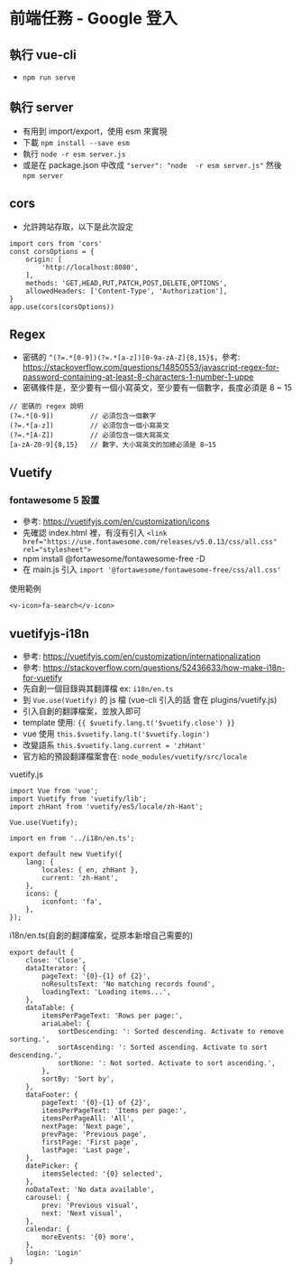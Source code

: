 # 前端任務 - Google 登入

## 執行 vue-cli
*  ```npm run serve```

## 執行 server
*  有用到 import/export，使用 esm 來實現
*  下載 ```npm install --save esm```
*  執行 ```node -r esm server.js```
*  或是在 package.json 中改成 ```"server": "node  -r esm server.js"``` 然後 ```npm server```

## cors
*  允許跨站存取，以下是此次設定
```
import cors from 'cors'
const corsOptions = {
    origin: [
        'http://localhost:8080',
    ],
    methods: 'GET,HEAD,PUT,PATCH,POST,DELETE,OPTIONS',
    allowedHeaders: ['Content-Type', 'Authorization'],
}
app.use(cors(corsOptions))
```

## Regex
*  密碼的 ```^(?=.*[0-9])(?=.*[a-z])[0-9a-zA-Z]{8,15}$```，參考: https://stackoverflow.com/questions/14850553/javascript-regex-for-password-containing-at-least-8-characters-1-number-1-uppe
*  密碼條件是，至少要有一個小寫英文，至少要有一個數字，長度必須是 8 ~ 15


```
// 密碼的 regex 說明
(?=.*[0-9])         // 必須包含一個數字
(?=.*[a-z])         // 必須包含一個小寫英文
(?=.*[A-Z])         // 必須包含一個大寫英文
[a-zA-Z0-9]{8,15}   // 數字、大小寫英文的加總必須是 8~15
```


## Vuetify

### fontawesome 5 設置
*  參考: https://vuetifyjs.com/en/customization/icons
*  先確認 index.html 裡，有沒有引入 ```<link href="https://use.fontawesome.com/releases/v5.0.13/css/all.css" rel="stylesheet">```
*  npm install @fortawesome/fontawesome-free -D
*  在 main.js 引入 ```import '@fortawesome/fontawesome-free/css/all.css'```

使用範例
```
<v-icon>fa-search</v-icon>
```

## vuetifyjs-i18n
*  參考: https://vuetifyjs.com/en/customization/internationalization
*  參考: https://stackoverflow.com/questions/52436633/how-make-i18n-for-vuetify
*  先自創一個目錄與其翻譯檔 ex: ```i18n/en.ts```
*  到 ```Vue.use(Vuetify)``` 的 js 檔 (vue-cli 引入的話 會在 plugins/vuetify.js)
*  引入自創的翻譯檔案，並放入即可
*  template 使用: ```{{ $vuetify.lang.t('$vuetify.close') }}```
*  vue 使用 ```this.$vuetify.lang.t('$vuetify.login')```
*  改變語系 ```this.$vuetify.lang.current = 'zhHant'```
*  官方給的預設翻譯檔案會在: ```node_modules/vuetify/src/locale```

vuetify.js
```
import Vue from 'vue';
import Vuetify from 'vuetify/lib';
import zhHant from 'vuetify/es5/locale/zh-Hant';

Vue.use(Vuetify);

import en from '../i18n/en.ts';

export default new Vuetify({
    lang: {
        locales: { en, zhHant },
        current: 'zh-Hant',
    },
    icons: {
        iconfont: 'fa',
    },
});
```

i18n/en.ts(自創的翻譯檔案，從原本新增自己需要的)
```
export default {
    close: 'Close',
    dataIterator: {
        pageText: '{0}-{1} of {2}',
        noResultsText: 'No matching records found',
        loadingText: 'Loading items...',
    },
    dataTable: {
        itemsPerPageText: 'Rows per page:',
        ariaLabel: {
            sortDescending: ': Sorted descending. Activate to remove sorting.',
            sortAscending: ': Sorted ascending. Activate to sort descending.',
            sortNone: ': Not sorted. Activate to sort ascending.',
        },
        sortBy: 'Sort by',
    },
    dataFooter: {
        pageText: '{0}-{1} of {2}',
        itemsPerPageText: 'Items per page:',
        itemsPerPageAll: 'All',
        nextPage: 'Next page',
        prevPage: 'Previous page',
        firstPage: 'First page',
        lastPage: 'Last page',
    },
    datePicker: {
        itemsSelected: '{0} selected',
    },
    noDataText: 'No data available',
    carousel: {
        prev: 'Previous visual',
        next: 'Next visual',
    },
    calendar: {
        moreEvents: '{0} more',
    },
    login: 'Login'
}
```